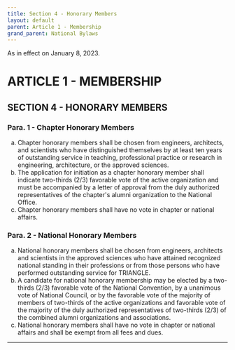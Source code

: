 ```yaml
---
title: Section 4 - Honorary Members
layout: default
parent: Article 1 - Membership
grand_parent: National Bylaws
---
```


<style type="text/css">
    ol { list-style-type: lower-alpha; }
    ol ol { list-style-type: lower-roman; } 
</style>

As in effect on January 8, 2023.

# ARTICLE 1 - MEMBERSHIP

## SECTION 4 - HONORARY MEMBERS

### Para. 1 - Chapter Honorary Members

<ol type="a">
<li>Chapter honorary members shall be chosen from engineers,
architects, and scientists who have distinguished themselves by
at least ten years of outstanding service in teaching,
professional practice or research in engineering, architecture,
or the approved sciences.
</li>
<li>The application for initiation as a chapter honorary member
shall indicate two-thirds (2/3) favorable vote of the active
organization and must be accompanied by a letter of approval from
the duly authorized representatives of the chapter's alumni
organization to the National Office.
</li>
<li>Chapter honorary members shall have no vote in chapter or
national affairs.
</li>
</ol>


### Para. 2 - National Honorary Members

<ol type="a">
<li>National honorary members shall be chosen from engineers,
architects and scientists in the approved sciences who have
attained recognized national standing in their professions or
from those persons who have performed outstanding service for
TRIANGLE.
</li>
<li>A candidate for national honorary membership may be elected
by a two-thirds (2/3) favorable vote of the National Convention,
by a unanimous vote of National Council, or by the favorable vote
of the majority of members of two-thirds of the active
organizations and favorable vote of the majority of the duly
authorized representatives of two-thirds (2/3) of the combined
alumni organizations and associations.
</li>
<li>National honorary members shall have no vote in chapter or
national affairs and shall be exempt from all fees and dues.
</li>
</ol>

---